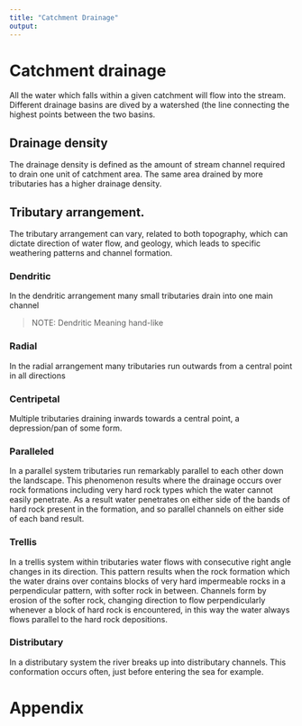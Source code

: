 ```yaml
---
title: "Catchment Drainage" 
output: 
---
```


# Catchment drainage
All the water which falls within a given catchment will flow into the stream. Different drainage basins are dived by a watershed (the line connecting the highest points between the two basins. 

## Drainage density
The drainage density is defined as the amount of stream channel required to drain one unit of catchment area. The same area drained by more tributaries has a higher drainage density. 

## Tributary arrangement.
The tributary arrangement can vary, related to both topography, which can dictate direction of water flow, and geology, which leads to specific weathering patterns and channel formation. 

### Dendritic
In the dendritic arrangement many small tributaries drain into one main channel

> NOTE: Dendritic Meaning hand-like

### Radial
In the radial arrangement many tributaries run outwards from a central point in all directions 

### Centripetal
Multiple tributaries draining inwards towards a central point, a depression/pan of some form.

### Paralleled
In a parallel system tributaries run remarkably parallel to each other down the landscape. This phenomenon results where the drainage occurs over rock formations including very hard rock types which the water cannot easily penetrate. As a result water penetrates on either side of the bands of hard rock present in the formation, and so parallel channels on either side of each band result.
 
### Trellis
In a trellis system within tributaries water flows with consecutive right angle changes in its direction. This pattern results when the rock formation which the water drains over contains blocks of very hard impermeable rocks in a perpendicular pattern, with softer rock in between. Channels form by erosion of the softer rock, changing direction to flow perpendicularly whenever a block of hard rock is encountered, in this way the water always flows parallel to the hard rock depositions. 

### Distributary
In a distributary system the river breaks up into distributary channels. This conformation occurs often, just before entering the sea for example.


# Appendix

